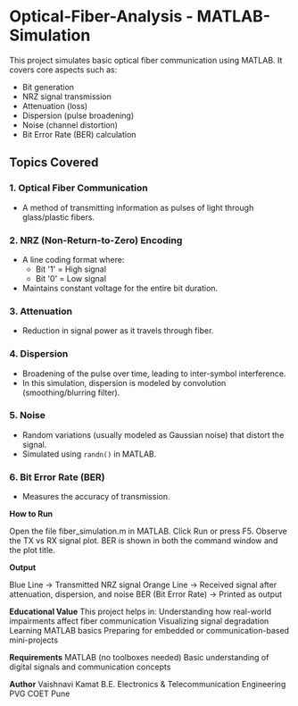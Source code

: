 # Optical-Fiber-Analysis - MATLAB-Simulation

This project simulates basic optical fiber communication using MATLAB. It covers core aspects such as:

- Bit generation
- NRZ signal transmission
- Attenuation (loss)
- Dispersion (pulse broadening)
- Noise (channel distortion)
- Bit Error Rate (BER) calculation

## Topics Covered

### 1. Optical Fiber Communication
- A method of transmitting information as pulses of light through glass/plastic fibers.
### 2. NRZ (Non-Return-to-Zero) Encoding
- A line coding format where:
  - Bit '1' = High signal
  - Bit '0' = Low signal
- Maintains constant voltage for the entire bit duration.
### 3. Attenuation
- Reduction in signal power as it travels through fiber.
### 4. Dispersion
- Broadening of the pulse over time, leading to inter-symbol interference.
- In this simulation, dispersion is modeled by convolution (smoothing/blurring filter).
### 5. Noise
- Random variations (usually modeled as Gaussian noise) that distort the signal.
- Simulated using `randn()` in MATLAB.
### 6. Bit Error Rate (BER)
- Measures the accuracy of transmission.

**How to Run**

Open the file fiber_simulation.m in MATLAB.
Click Run or press F5.
Observe the TX vs RX signal plot.
BER is shown in both the command window and the plot title.

**Output**

Blue Line → Transmitted NRZ signal
Orange Line → Received signal after attenuation, dispersion, and noise
BER (Bit Error Rate) → Printed as output

**Educational Value**
This project helps in:
Understanding how real-world impairments affect fiber communication
Visualizing signal degradation
Learning MATLAB basics
Preparing for embedded or communication-based mini-projects

**Requirements**
MATLAB (no toolboxes needed)
Basic understanding of digital signals and communication concepts

**Author**
Vaishnavi Kamat
B.E. Electronics & Telecommunication Engineering
PVG COET Pune

